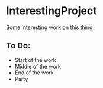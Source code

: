 # InterestingProject
Some interesting work on this thing

## To Do:
- Start of the work
- Middle of the work
- End of the work
- Party

